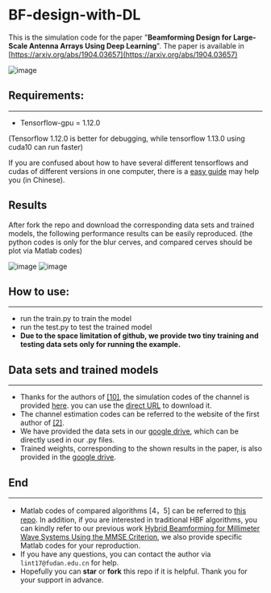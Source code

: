 # BF-design-with-DL
This is the simulation code for the paper "**Beamforming Design for Large-Scale Antenna Arrays Using Deep Learning**". 
The paper is available in [https://arxiv.org/abs/1904.03657](https://arxiv.org/abs/1904.03657)

![image](https://github.com/TianLin0509/BF-design-with-DL/blob/master/Figs/systemmodel.jpg)


## Requirements:
***
* Tensorflow-gpu = 1.12.0

(Tensorflow 1.12.0 is better for debugging, while tensorflow 1.13.0 using cuda10 can run faster)

If you are confused about how to have several different tensorflows and cudas of different versions in one computer, there is a [easy 
guide](https://zhuyulab.blog.csdn.net/article/details/88779670) may help you  (in Chinese).

## Results
After fork the repo and download the corresponding data sets and trained models, the following performance results can be easily reproduced. (the python codes is only for the blur cerves, and compared cerves should be plot via Matlab codes)


![image](https://github.com/TianLin0509/BF-design-with-DL/blob/master/Figs/PNR.jpg) ![image](https://github.com/TianLin0509/BF-design-with-DL/blob/master/Figs/Lest.jpg)

## How to use:
***
* run the train.py to train the model 
* run the test.py to test the trained model
* **Due to the space limitation of github, we provide two tiny training and testing data sets only for running the example.**

## Data sets and trained models
***
* Thanks for the authors of [[10]](http://oa.ee.tsinghua.edu.cn/dailinglong/publications/paper/Reliable%20beamspace%20channel%20estimation%20for%20millimeter-wave%20massive%20MIMO%20systems%20with%20lens%20antenna%20array.pdf), the simulation codes of the channel is provided [here](http://oa.ee.tsinghua.edu.cn/dailinglong/publications/publications.html). you 
can use the [direct URL](http://oa.ee.tsinghua.edu.cn/dailinglong/publications/code/Reliable%20beamspace%20channel%20estimation%20for%20millimeter-wave%20massive%20MIMO%20systems%20with%20lens%20antenna%20array.zip) to download it.
* The channel estimation codes can be referred to the website of the first author of [[2]](https://ieeexplore.ieee.org/document/6847111).
* We have provided the data sets in our [google drive](https://drive.google.com/open?id=1nSk9TftoCMA5iRUqC9GSK5g5a67Q8FRG), which can be directly used in our .py files.
* Trained weights, corresponding to the shown results in the paper, is also provided in the [google drive](https://drive.google.com/open?id=1nSk9TftoCMA5iRUqC9GSK5g5a67Q8FRG).



## End
***
* Matlab codes of compared algorithms [4，5] can be referred to [this repo](https://github.com/TianLin0509/Hybrid-Beamforming-for-Millimeter-Wave-Systems-Using-the-MMSE-Criterion). In addition, if you are interested in traditional HBF algorithms, you can kindly refer to our previous work [Hybrid Beamforming for Millimeter Wave Systems Using the MMSE Criterion](https://arxiv.org/abs/1902.08343?context=cs.IT), we also provide specific Matlab codes for your reproduction.
* If you have any questions, you can contact the author via ```lint17@fudan.edu.cn``` for help.
* Hopefully you can **star** or **fork** this repo if it is helpful. Thank you for your support in advance.
